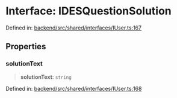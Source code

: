 # Interface: IDESQuestionSolution

Defined in: [backend/src/shared/interfaces/IUser.ts:167](https://github.com/continuousactivelearning/cal/blob/5ae0447098795fdcf3a415f0360ebe51565b6949/backend/src/shared/interfaces/IUser.ts#L167)

## Properties

### solutionText

> **solutionText**: `string`

Defined in: [backend/src/shared/interfaces/IUser.ts:168](https://github.com/continuousactivelearning/cal/blob/5ae0447098795fdcf3a415f0360ebe51565b6949/backend/src/shared/interfaces/IUser.ts#L168)
